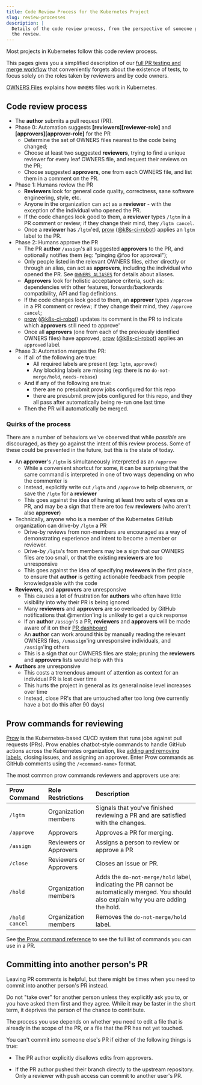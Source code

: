 ```yaml
---
title: Code Review Process for the Kubernetes Project
slug: review-processes
description: |
  Details of the code review process, from the perspective of someone performing
  the review.
---
```


Most projects in Kubernetes follow this code review process.

This pages gives you a simplified description of our [full PR testing and merge workflow][pr-workflow]
that conveniently forgets about the existence of tests, to focus solely on the roles taken
by reviewers and by code owners.

[OWNERS Files](https://www.kubernetes.dev/docs/guide/owners/) explains how `OWNERS` files work
in Kubernetes.

## Code review process

- The **author** submits a pull request (PR).
- Phase 0: Automation suggests **[reviewers][reviewer-role]** and **[approvers][approver-role]** for the PR
  - Determine the set of OWNERS files nearest to the code being changed;
  - Choose at least two suggested **reviewers**, trying to find a unique reviewer for every leaf
    OWNERS file, and request their reviews on the PR;
  - Choose suggested **approvers**, one from each OWNERS file, and list them in a comment on the PR.
- Phase 1: Humans review the PR
  - **Reviewers** look for general code quality, correctness, sane software engineering, style, etc.
  - Anyone in the organization can act as a **reviewer** - with the exception of the individual who
    opened the PR.
  - If the code changes look good to them, a **reviewer** types `/lgtm` in a PR comment or review;
    if they change their mind, they `/lgtm cancel`.
  - Once a **reviewer** has `/lgtm`'ed, [prow](https://prow.k8s.io)
    ([@k8s-ci-robot](https://github.com/k8s-ci-robot/)) applies an `lgtm` label to the PR.
- Phase 2: Humans approve the PR
  - The PR **author** `/assign`'s all suggested **approvers** to the PR, and optionally notifies
    them (eg: "pinging @foo for approval");
  - Only people listed in the relevant OWNERS files, either directly or through an alias,
    can act as **approvers**, including the individual who opened the PR.
    See [`OWNERS_ALIASES`](https://www.kubernetes.dev/docs/guide/owners/#owners_aliases) for details
    about aliases.
  - **Approvers** look for holistic acceptance criteria, such as: dependencies with other features,
    forwards/backwards compatibility, API and flag definitions.
  - If the code changes look good to them, an **approver** types `/approve` in a PR comment or
    review; if they change their mind, they `/approve cancel`;
  - [prow](https://prow.k8s.io) ([@k8s-ci-robot](https://github.com/k8s-ci-robot/)) updates its
    comment in the PR to indicate which **approvers** still need to approve'
  - Once all **approvers** (one from each of the previously identified OWNERS files) have approved,
    [prow](https://prow.k8s.io) ([@k8s-ci-robot](https://github.com/k8s-ci-robot/)) applies an
    `approved` label.
- Phase 3: Automation merges the PR:
  - If all of the following are true:
    - All required labels are present (eg: `lgtm`, `approved`)
    - Any blocking labels are missing (eg: there is no `do-not-merge/hold`, `needs-rebase`)
  - And if any of the following are true:
    - there are no presubmit prow jobs configured for this repo
    - there are presubmit prow jobs configured for this repo, and they all pass after automatically
      being re-run one last time
  - Then the PR will automatically be merged.

### Quirks of the process

There are a number of behaviors we've observed that while _possible_ are discouraged, as they go
against the intent of this review process.  Some of these could be prevented in the future, but this
is the state of today.

- An **approver**'s `/lgtm` is simultaneously interpreted as an `/approve`
  - While a convenient shortcut for some, it can be surprising that the same command is interpreted
    in one of two ways depending on who the commenter is
  - Instead, explicitly write out `/lgtm` and `/approve` to help observers, or save the `/lgtm` for
    a **reviewer**
  - This goes against the idea of having at least two sets of eyes on a PR, and may be a sign that
    there are too few **reviewers** (who aren't also **approver**)
- Technically, anyone who is a member of the Kubernetes GitHub organization can drive-by `/lgtm` a
  PR
  - Drive-by reviews from non-members are encouraged as a way of demonstrating experience and
    intent to become a member or reviewer.
  - Drive-by `/lgtm`'s from members may be a sign that our OWNERS files are too small, or that the
    existing **reviewers** are too unresponsive
  - This goes against the idea of specifying **reviewers** in the first place, to ensure that
    **author** is getting actionable feedback from people knowledgeable with the code
- **Reviewers**, and **approvers** are unresponsive
  - This causes a lot of frustration for **authors** who often have little visibility into why their
    PR is being ignored
  - Many **reviewers** and **approvers** are so overloaded by GitHub notifications that @mention'ing
    is unlikely to get a quick response
  - If an **author** `/assign`'s a PR, **reviewers** and **approvers** will be made aware of it on
    their [PR dashboard](https://gubernator.k8s.io/pr)
  - An **author** can work around this by manually reading the relevant OWNERS files,
    `/unassign`'ing unresponsive individuals, and `/assign`'ing others
  - This is a sign that our OWNERS files are stale; pruning the **reviewers** and **approvers** lists
    would help with this
- **Authors** are unresponsive
  - This costs a tremendous amount of attention as context for an individual PR is lost over time
  - This hurts the project in general as its general noise level increases over time
  - Instead, close PR's that are untouched after too long (we currently have a bot do this after 90
    days)

## Prow commands for reviewing

[Prow](https://github.com/kubernetes/test-infra/blob/master/prow/README.md) is
the Kubernetes-based CI/CD system that runs jobs against pull requests (PRs). Prow
enables chatbot-style commands to handle GitHub actions across the Kubernetes
organization, like [adding and removing labels](#adding-and-removing-issue-labels),
closing issues, and assigning an approver. Enter Prow commands as GitHub comments using the
`/<command-name>` format.

The most common prow commands reviewers and approvers use are:

Prow Command | Role Restrictions | Description
:------------|:------------------|:-----------
`/lgtm` | Organization members | Signals that you've finished reviewing a PR and are satisfied with the changes.
`/approve` | Approvers | Approves a PR for merging.
`/assign` | Reviewers or Approvers | Assigns a person to review or approve a PR
`/close` | Reviewers or Approvers | Closes an issue or PR.
`/hold` | Organization members | Adds the `do-not-merge/hold` label, indicating the PR cannot be automatically merged. You should also explain why you are adding the hold.
`/hold cancel` | Organization members | Removes the `do-not-merge/hold` label.

See [the Prow command reference](https://prow.k8s.io/command-help) to see the full list
of commands you can use in a PR.

## Committing into another person's PR

Leaving PR comments is helpful, but there might be times when you need to commit
into another person's PR instead.

Do not "take over" for another person unless they explicitly ask
you to, or you have asked them first and they agree. While it may be faster
in the short term, it deprives the person of the chance to contribute.

The process you use depends on whether you need to edit a file that is already
in the scope of the PR, or a file that the PR has not yet touched.

You can't commit into someone else's PR if either of the following things is
true:

- The PR author explicitly disallows edits from approvers.

- If the PR author pushed their branch directly to the upstream repository.
  Only a reviewer with push access can commit to another user's PR.


[pr-workflow]: https://www.kubernetes.dev/docs/guide/pull-requests/#the-testing-and-merge-workflow
